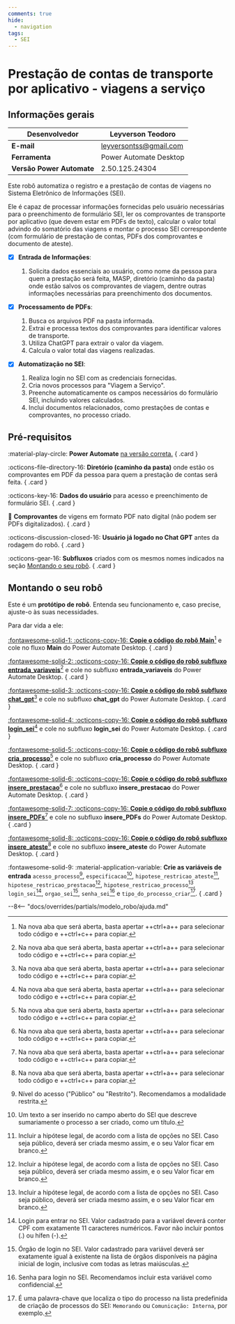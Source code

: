 ```yaml
---
comments: true
hide:
  - navigation
tags:
  - SEI
---
```


# Prestação de contas de transporte por aplicativo - viagens a serviço

## Informações gerais

| **Desenvolvedor**| Leyverson Teodoro  |
| ----------- | ------------------------------------ |
| **E-mail**       | leyversontss@gmail.com |
| **Ferramenta**    | Power Automate Desktop |
| **Versão Power Automate**    | 2.50.125.24304 |

Este robô automatiza o registro e a prestação de contas de viagens no Sistema Eletrônico de Informações (SEI). 

Ele é capaz de processar informações fornecidas pelo usuário necessárias para o preenchimento de formulário SEI,  ler os comprovantes de transporte por aplicativo (que devem estar em PDFs de texto), calcular o valor total advindo do somatório das viagens e montar o processo SEI correspondente (com formulário de prestação de contas, PDFs dos comprovantes e documento de ateste). 


- [x] **Entrada de Informações**: 
  1. Solicita dados essenciais ao usuário, como nome da pessoa para quem a prestação será feita, MASP, diretório (caminho da pasta) onde estão salvos os comprovantes de viagem, dentre outras informações necessárias para preenchimento dos documentos.

- [x] **Processamento de PDFs**:  
  1. Busca os arquivos PDF na pasta informada.
  2. Extrai e processa textos dos comprovantes para identificar valores de transporte.
  3. Utiliza ChatGPT para extrair o valor da viagem.
  4. Calcula o valor total das viagens realizadas.

- [x] **Automatização no SEI**:
  1. Realiza login no SEI com as credenciais fornecidas.
  2. Cria novos processos para "Viagem a Serviço".
  3. Preenche automaticamente os campos necessários do formulário SEI, incluindo valores calculados.
  4. Inclui documentos relacionados, como prestações de contas e comprovantes, no processo criado.


## Pré-requisitos

<div class="grid" markdown>

:material-play-circle: __Power Automate__ [na versão correta.](#informacoes-gerais)
{ .card }

:octicons-file-directory-16: __Diretório (caminho da pasta)__ onde estão os comprovantes em PDF da pessoa para quem a prestação de contas será feita.
{ .card }

:octicons-key-16: __Dados do usuário__ para acesso e preenchimento de formulário SEI.
{ .card }

:page_facing_up: __Comprovantes__ de vigens em formato PDF nato digital (não podem ser PDFs digitalizados).
{ .card }

:octicons-discussion-closed-16: __Usuário já logado no Chat GPT__ antes da rodagem do robô.
{ .card }

:octicons-gear-16: __Subfluxos__ criados com os mesmos nomes indicados na seção [Montando o seu robô](#montando-o-seu-robo).
{ .card }

</div>

## Montando o seu robô

Este é um **protótipo de robô**.
Entenda seu funcionamento e, caso precise, ajuste-o às suas necessidades.

Para dar vida a ele:

<div class="grid" markdown>

[:fontawesome-solid-1: :octicons-copy-16: __Copie o código do robô Main__](https://raw.githubusercontent.com/automatiza-mg/biblioteca-de-robos/refs/heads/main/robos/site/prestacao_uber/prestacao_uber_main.txt)[^1] e cole no fluxo __Main__ do Power Automate Desktop.
{ .card }

[:fontawesome-solid-2: :octicons-copy-16: __Copie o código do robô subfluxo entrada_variaveis__](https://raw.githubusercontent.com/automatiza-mg/biblioteca-de-robos/refs/heads/main/robos/site/prestacao_uber/prestacao_uber_entrada_variaveis.txt)[^1] e cole no subfluxo  __entrada_variaveis__ do Power Automate Desktop.
{ .card }

[:fontawesome-solid-3: :octicons-copy-16: __Copie o código do robô subfluxo chat_gpt__](https://raw.githubusercontent.com/automatiza-mg/biblioteca-de-robos/refs/heads/main/robos/site/prestacao_uber/prestacao_uber_chat_gpt.txt)[^1] e cole no subfluxo  __chat_gpt__ do Power Automate Desktop.
{ .card }

[:fontawesome-solid-4: :octicons-copy-16: __Copie o código do robô subfluxo login_sei__](https://raw.githubusercontent.com/automatiza-mg/biblioteca-de-robos/refs/heads/main/robos/site/login_sei.txt)[^1] e cole no subfluxo  __login_sei__ do Power Automate Desktop.
{ .card }

[:fontawesome-solid-5: :octicons-copy-16: __Copie o código do robô subfluxo cria_processo__](https://raw.githubusercontent.com/automatiza-mg/biblioteca-de-robos/refs/heads/main/robos/site/prestacao_uber/prestacao_uber_cria_processo.txt)[^1] e cole no subfluxo  __cria_processo__ do Power Automate Desktop.
{ .card }

[:fontawesome-solid-6: :octicons-copy-16: __Copie o código do robô subfluxo insere_prestacao__](https://raw.githubusercontent.com/automatiza-mg/biblioteca-de-robos/refs/heads/main/robos/site/prestacao_uber/prestacao_uber_insere_prestacao.txt)[^1] e cole no subfluxo  __insere_prestacao__ do Power Automate Desktop.
{ .card }

[:fontawesome-solid-7: :octicons-copy-16: __Copie o código do robô subfluxo insere_PDFs__](https://raw.githubusercontent.com/automatiza-mg/biblioteca-de-robos/refs/heads/main/robos/site/prestacao_uber/prestacao_uber_insere_PDFs.txt)[^1] e cole no subfluxo  __insere_PDFs__ do Power Automate Desktop.
{ .card }

[:fontawesome-solid-8: :octicons-copy-16: __Copie o código do robô subfluxo insere_ateste__](https://raw.githubusercontent.com/automatiza-mg/biblioteca-de-robos/refs/heads/main/robos/site/prestacao_uber/prestacao_uber_insere_ateste.txt)[^1] e cole no subfluxo  __insere_ateste__ do Power Automate Desktop.
{ .card }

:fontawesome-solid-9: :material-application-variable: __Crie as variáveis de entrada__ `acesso_processo`[^2], `especificacao`[^3], `hipotese_restricao_ateste`[^4], `hipotese_restricao_prestacao`[^4], `hipotese_restricao_processo`[^4], `login_sei`[^5], `orgao_sei`[^6], `senha_sei`[^7] e `tipo_do_processo_criar`[^8].
{ .card }

</div>

--8<-- "docs/overrides/partials/modelo_robo/ajuda.md"

[^1]: Na nova aba que será aberta, basta apertar ++ctrl+a++ para selecionar todo código e ++ctrl+c++ para copiar.
[^2]: Nível do acesso ("Público" ou "Restrito"). Recomendamos a modalidade restrita.
[^3]: Um texto a ser inserido no campo aberto do SEI que descreve sumariamente o processo a ser criado, como um título.
[^4]: Incluir a hipótese legal, de acordo com a lista de opções no SEI. Caso seja público, deverá ser criada mesmo assim, e o seu Valor ficar em branco.
[^5]: Login para entrar no SEI. Valor cadastrado para a variável deverá conter CPF com exatamente 11 caracteres numéricos. Favor não incluir pontos (.) ou hífen (-).
[^6]: Órgão de login no SEI. Valor cadastrado para variável deverá ser exatamente igual à existente na lista de órgãos disponíveis na página inicial de login, inclusive com todas as letras maiúsculas.
[^7]: Senha para login no SEI. Recomendamos incluir esta variável como confidencial.
[^8]: É uma palavra-chave que localiza o tipo do processo na lista predefinida de criação de processos do SEI: `Memorando` ou `Comunicação: Interna`, por exemplo.
